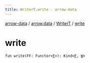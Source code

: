 ```yaml
---
title: WriterT.write - arrow-data
---
```


[arrow-data](../../index.html) / [arrow.data](../index.html) / [WriterT](index.html) / [write](./write.html)

# write

`fun write(FF: Functor<`[`F`](index.html#F)`>): Kind<`[`F`](index.html#F)`, `[`W`](index.html#W)`>`